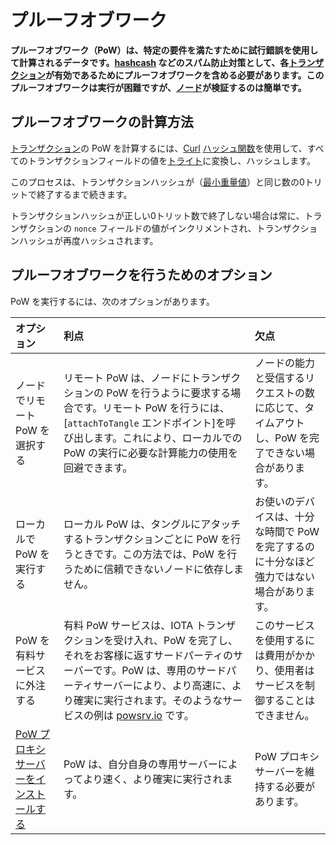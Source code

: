 # プルーフオブワーク
<!-- # Proof of work -->

**プルーフオブワーク（PoW）は、特定の要件を満たすために試行錯誤を使用して計算されるデータです。[hashcash](https://en.wikipedia.org/wiki/Hashcash) などのスパム防止対策として、各[トランザクション](../transactions/transactions.md)が有効であるためにプルーフオブワークを含める必要があります。このプルーフオブワークは実行が困難ですが、[ノード](../network/nodes.md)が検証するのは簡単です。**
<!-- **A proof of work (PoW) is a piece of data that is calculated using trial and error to meet certain requirements. As a spam prevention measure such as [hashcash](https://en.wikipedia.org/wiki/Hashcash), each [transaction](../transactions/transactions.md) must include a proof of work to be valid. This proof of work is difficult to do, but easy for [nodes](../network/nodes.md) to validate.** -->

## プルーフオブワークの計算方法
<!-- ## How proof of work is calculated -->

[トランザクション](../transactions/transactions.md)の PoW を計算するには、[Curl](https://github.com/iotaledger?utf8=%E2%9C%93&q=curl&type=&language=) [ハッシュ関数](https://en.wikipedia.org/wiki/Hash_function)を使用して、すべてのトランザクションフィールドの値を[トライト](../introduction/ternary.md)に変換し、ハッシュします。
<!-- To calculate the PoW for a [transaction](../transactions/transactions.md), the values of all the transaction fields are converted to [trits](../introduction/ternary.md) and hashed, using the [Curl](https://github.com/iotaledger?utf8=%E2%9C%93&q=curl&type=&language=) [hash function](https://en.wikipedia.org/wiki/Hash_function). -->

このプロセスは、トランザクションハッシュが（[最小重量値](root://getting-started/0.1/transactions/proof-of-work.md#minimum-weight-magnitude)）と同じ数の0トリットで終了するまで続きます。
<!-- This process continues until the transaction hash ends in the same number of 0 trits as the ([minimum weight magnitude](root://getting-started/0.1/transactions/proof-of-work.md#minimum-weight-magnitude)). -->

トランザクションハッシュが正しい0トリット数で終了しない場合は常に、トランザクションの `nonce` フィールドの値がインクリメントされ、トランザクションハッシュが再度ハッシュされます。
<!-- Whenever the transaction hash doesn't end in the correct number of 0 trits, the value of the transaction's `nonce` field is incremented and the transaction hash is hashed again. -->

## プルーフオブワークを行うためのオプション
<!-- ## Options for doing proof of work -->

PoW を実行するには、次のオプションがあります。
<!-- You have the following options for doing PoW. -->

|**オプション**|**利点**|**欠点**|
|:-------|:---------|:------------|
|ノードでリモート PoW を選択する|リモート PoW は、ノードにトランザクションの PoW を行うように要求する場合です。リモート PoW を行うには、[`attachToTangle` エンドポイント]を呼び出します。これにより、ローカルでの PoW の実行に必要な計算能力の使用を回避できます。|ノードの能力と受信するリクエストの数に応じて、タイムアウトし、PoW を完了できない場合があります。|
|ローカルで PoW を実行する|ローカル PoW は、タングルにアタッチするトランザクションごとに PoW を行うときです。この方法では、PoW を行うために信頼できないノードに依存しません。|お使いのデバイスは、十分な時間で PoW を完了するのに十分なほど強力ではない場合があります。|
|PoW を有料サービスに外注する|有料 PoW サービスは、IOTA トランザクションを受け入れ、PoW を完了し、それをお客様に返すサードパーティのサーバーです。PoW は、専用のサードパーティサーバーにより、より高速に、より確実に実行されます。そのようなサービスの例は [powsrv.io](https://powsrv.io/#quickstart) です。|このサービスを使用するには費用がかかり、使用者はサービスを制御することはできません。|
|[PoW プロキシサーバーをインストールする](root://utils/0.1/official/proof-of-work-proxy/overview.md)|PoW は、自分自身の専用サーバーによってより速く、より確実に実行されます。|PoW プロキシサーバーを維持する必要があります。|

<!-- |**Option**|**Advantages**|**Disadvantages**| -->
<!-- |:-------|:---------|:------------| -->
<!-- |Choose remote PoW on a node|Remote PoW is when you ask a node to do PoW for a transaction. You do this by calling the [`attachToTangle` endpoint](root://node-software/0.1/iri/references/api-reference.md#attachToTangle). This way, you can avoid using the computational power needed to do PoW.|Depending on how powerful the node is and how many requests it receives, it may time out and not complete the PoW | -->
<!-- |Do local PoW|Local PoW is when you do PoW for each transaction that you want to attach to the Tangle. This way, you aren't reliant on unreliable nodes to do PoW.|Your device may not be powerful enough to complete PoW in a satisfactory amount of time| -->
<!-- |Outsource PoW to a paid service|A paid PoW service is a third-party server that accepts IOTA transactions, completes PoW and returns it to you. PoW is done faster more more reliably by a dedicated third-party server. An example of such a service is [powsrv.io](https://powsrv.io/#quickstart)|It costs money to use the service and you don't have control over it| -->
<!-- |[Install a PoW proxy server](root://utils/0.1/official/proof-of-work-proxy/overview.md)|PoW is done faster and more reliably by your own dedicated server|You need to maintain the PoW proxy server| -->
